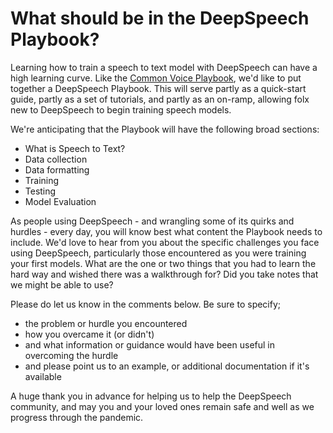 # What should be in the DeepSpeech Playbook? 

Learning how to train a speech to text model with DeepSpeech can have a high learning curve. Like the [Common Voice Playbook](https://common-voice.github.io/community-playbook/), we'd like to put together a DeepSpeech Playbook. This will serve partly as a quick-start guide, partly as a set of tutorials, and partly as an on-ramp, allowing folx new to DeepSpeech to begin training speech models. 

We're anticipating that the Playbook will have the following broad sections: 

* What is Speech to Text?
* Data collection
* Data formatting
* Training
* Testing
* Model Evaluation

As people using DeepSpeech - and wrangling some of its quirks and hurdles - every day, you will know best what content the Playbook needs to include. We'd love to hear from you about the specific challenges you face using DeepSpeech, particularly those encountered as you were training your first models. What are the one or two things that you had to learn the hard way and wished there was a walkthrough for? Did you take notes that we might be able to use? 

Please do let us know in the comments below. Be sure to specify;

* the problem or hurdle you encountered
* how you overcame it (or didn't)
* and what information or guidance would have been useful in overcoming the hurdle
* and please point us to an example, or additional documentation if it's available 

A huge thank you in advance for helping us to help the DeepSpeech community, and may you and your loved ones remain safe and well as we progress through the pandemic.
